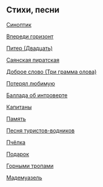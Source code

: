 ﻿---
layout: main
---

## Стихи, песни

[Синоптик](synoptic.md)

[Впереди горизонт](horizon-ahead.md)

[Питер (Двадцать)](twenty.md)

[Саянская пиратская](sayan-pirate-song.md)

[Доброе слово (Три грамма олова)](good-word.md)

[Потерял любимую](lost-loved.md)

[Баллада об интроверте](ballad-about-introvert.md)

[Капитаны](capitans.md)

[Память](memory.md)

[Песня туристов-водников](song-of-water-tourists.md)

[Пчёлка](little-bee.md)

[Подарок](present.md)

[Горными тропами](walking-a-mountain-path.md)

[Мадемуазель](mademoiselle.md)
